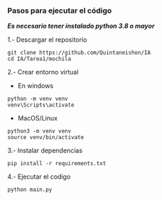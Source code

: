 ### Pasos para ejecutar el código

*__Es necesario tener instalado python 3.8 o mayor__*

1.- Descargar el repositorio
```
git clone https://github.com/Quintaneishon/IA
cd IA/Tarea1/mochila
```

2.- Crear entorno virtual

* En windows
```
python -m venv venv
venv\Scripts\activate
```
* MacOS/Linux
```
python3 -m venv venv
source venv/bin/activate
```

3.- Instalar dependencias

```
pip install -r requirements.txt
```

4.- Ejecutar el codigo

```
python main.py
```